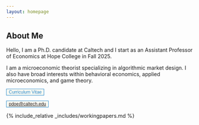 ```yaml
---
layout: homepage
---
```


## About Me

Hello, I am a Ph.D. candidate at Caltech and I start as an Assistant Professor of Economics at Hope College in Fall 2025.

I am a microeconomic theorist specializing in algorithmic market design. I also have broad interests within behavioral economics, applied microeconomics, and game theory.

<a href="assets/files/CV-Doe.pdf" style="cursor:pointer"><button  class="btn btn-sm z-depth-0" role="button" target="_blank" style="font-size:12px;border:1px solid #2086c9;color:#2086c9;cursor:pointer;background-color:#fffaf2;">Curriculum Vitae</button></a>

<a href="mailto: pdoe@caltech.edu" style="cursor:pointer"><button  class="btn btn-sm z-depth-0" role="button" target="_blank" style="font-size:12px;border:1px solid #2086c9;color:#2086c9;cursor:pointer;background-color:#fffaf2;">pdoe@caltech.edu</button></a>

{% include_relative _includes/workingpapers.md %}

<br>
<br>
<br>
<br>
<br>
<br>
<br>
<br>
<br>
<br>
<br>
<br>
<br>
<br>
<br>
<br>
<br>
<br>
<br>
<br>
<br>
<br>
<br>
<br>
<br>
<br>
<br>
<br>
<br>
<br>
<br>
<br>
<br>


